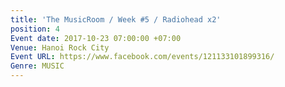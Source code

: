 ```yaml
---
title: 'The MusicRoom / Week #5 / Radiohead x2'
position: 4
Event date: 2017-10-23 07:00:00 +07:00
Venue: Hanoi Rock City
Event URL: https://www.facebook.com/events/121133101899316/
Genre: MUSIC
---
```


